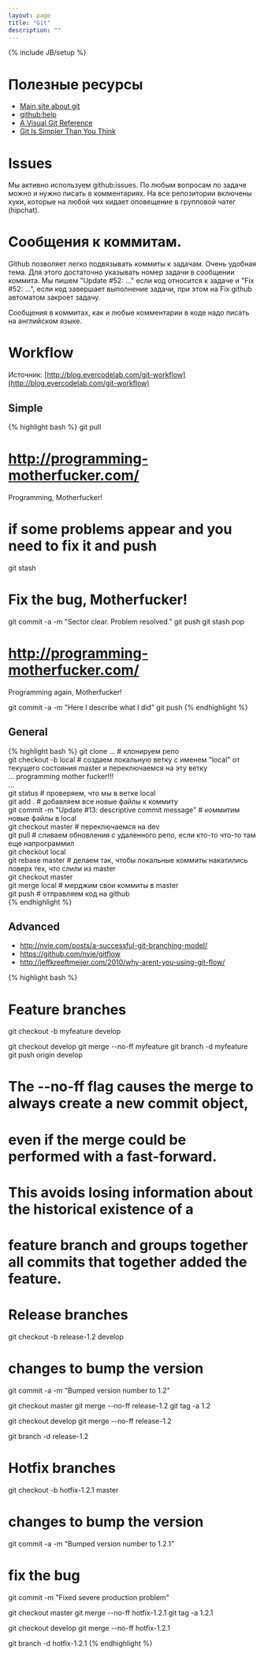 ```yaml
---
layout: page
title: "Git"
description: ""
---
```

{% include JB/setup %}

# Полезные ресурсы

* [Main site about git](http://git-scm.com/)
* [github:help](https://help.github.com/)
* [A Visual Git Reference](http://marklodato.github.com/visual-git-guide/index-en.html)
* [Git Is Simpler Than You Think](http://nfarina.com/post/9868516270/git-is-simpler)

# Issues

Мы активно используем github:issues. По любым вопросам по задаче можно и нужно писать в комментариях. На все репозитории включены хуки, которые на любой чих кидает оповещение в групповой чатег (hipchat).

# Cообщения к коммитам. 

Github позволяет легко подвязывать коммиты к задачам. Очень удобная тема. Для этого достаточно указывать номер задачи в сообщении коммита. Мы пишем "Update #52: ..." если код относится к задаче и "Fix #52: ...", если код завершает выполнение задачи, при этом на Fix github автоматом закроет задачу.

Сообщения в коммитах, как и любые комментарии в коде надо писать на английском языке.

# Workflow

Источник: [http://blog.evercodelab.com/git-workflow](http://blog.evercodelab.com/git-workflow)

## Simple

{% highlight bash %}
git pull

# http://programming-motherfucker.com/
Programming, Motherfucker!

# if some problems appear and you need to fix it and push
git stash

# Fix the bug, Motherfucker!

git commit -a -m "Sector clear. Problem resolved."
git push
git stash pop

# http://programming-motherfucker.com/
Programming again, Motherfucker!

git commit -a -m "Here I describe what I did"
git push
{% endhighlight %}


## General

{% highlight bash %}
git clone … # клонируем репо  
git checkout -b local # создаем локальную ветку с именем "local" от текущего состояния master и переключаемся на эту ветку  
…
programming mother fucker!!!  
…  
git status # проверяем, что мы в ветке local  
git add . # добавляем все новые файлы к коммиту  
git commit -m "Update #13: descriptive commit message" # коммитим новые файлы в local  
git checkout master # переключаемся на dev  
git pull # сливаем обновления с удаленного репо, если кто-то что-то там еще напрограммил  
git checkout local  
git rebase master # делаем так, чтобы локальные коммиты накатились поверх тех, что слили из master  
git checkout master  
git merge local # мерджим свои коммиты в master  
git push # отправляем код на github  
{% endhighlight %}

## Advanced

* http://nvie.com/posts/a-successful-git-branching-model/
* https://github.com/nvie/gitflow
* http://jeffkreeftmeijer.com/2010/why-arent-you-using-git-flow/

{% highlight bash %}
# Feature branches

git checkout -b myfeature develop

git checkout develop
git merge --no-ff myfeature
git branch -d myfeature
git push origin develop

# The --no-ff flag causes the merge to always create a new commit object, 
# even if the merge could be performed with a fast-forward. 
# This avoids losing information about the historical existence of a
# feature branch and groups together all commits that together added the feature. 


# Release branches

git checkout -b release-1.2 develop
# changes to bump the version
git commit -a -m "Bumped version number to 1.2"

git checkout master
git merge --no-ff release-1.2
git tag -a 1.2

git checkout develop
git merge --no-ff release-1.2

git branch -d release-1.2


# Hotfix branches

git checkout -b hotfix-1.2.1 master
# changes to bump the version
git commit -a -m "Bumped version number to 1.2.1"
# fix the bug
git commit -m "Fixed severe production problem"


git checkout master
git merge --no-ff hotfix-1.2.1
git tag -a 1.2.1

git checkout develop
git merge --no-ff hotfix-1.2.1

git branch -d hotfix-1.2.1
{% endhighlight %}

